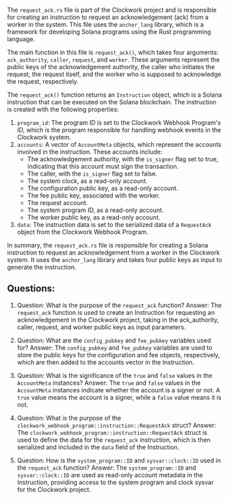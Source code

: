 The `request_ack.rs` file is part of the Clockwork project and is responsible for creating an instruction to request an acknowledgement (ack) from a worker in the system. This file uses the `anchor_lang` library, which is a framework for developing Solana programs using the Rust programming language.

The main function in this file is `request_ack()`, which takes four arguments: `ack_authority`, `caller`, `request`, and `worker`. These arguments represent the public keys of the acknowledgement authority, the caller who initiates the request, the request itself, and the worker who is supposed to acknowledge the request, respectively.

The `request_ack()` function returns an `Instruction` object, which is a Solana instruction that can be executed on the Solana blockchain. The instruction is created with the following properties:

1. `program_id`: The program ID is set to the Clockwork Webhook Program's ID, which is the program responsible for handling webhook events in the Clockwork system.
2. `accounts`: A vector of `AccountMeta` objects, which represent the accounts involved in the instruction. These accounts include:
   - The acknowledgement authority, with the `is_signer` flag set to true, indicating that this account must sign the transaction.
   - The caller, with the `is_signer` flag set to false.
   - The system clock, as a read-only account.
   - The configuration public key, as a read-only account.
   - The fee public key, associated with the worker.
   - The request account.
   - The system program ID, as a read-only account.
   - The worker public key, as a read-only account.
3. `data`: The instruction data is set to the serialized data of a `RequestAck` object from the Clockwork Webhook Program.

In summary, the `request_ack.rs` file is responsible for creating a Solana instruction to request an acknowledgement from a worker in the Clockwork system. It uses the `anchor_lang` library and takes four public keys as input to generate the instruction.
## Questions: 
 1. Question: What is the purpose of the `request_ack` function?
   Answer: The `request_ack` function is used to create an Instruction for requesting an acknowledgement in the Clockwork project, taking in the ack_authority, caller, request, and worker public keys as input parameters.

2. Question: What are the `config_pubkey` and `fee_pubkey` variables used for?
   Answer: The `config_pubkey` and `fee_pubkey` variables are used to store the public keys for the configuration and fee objects, respectively, which are then added to the accounts vector in the Instruction.

3. Question: What is the significance of the `true` and `false` values in the `AccountMeta` instances?
   Answer: The `true` and `false` values in the `AccountMeta` instances indicate whether the account is a signer or not. A `true` value means the account is a signer, while a `false` value means it is not.

4. Question: What is the purpose of the `clockwork_webhook_program::instruction::RequestAck` struct?
   Answer: The `clockwork_webhook_program::instruction::RequestAck` struct is used to define the data for the `request_ack` instruction, which is then serialized and included in the `data` field of the Instruction.

5. Question: How is the `system_program::ID` and `sysvar::clock::ID` used in the `request_ack` function?
   Answer: The `system_program::ID` and `sysvar::clock::ID` are used as read-only account metadata in the Instruction, providing access to the system program and clock sysvar for the Clockwork project.
    